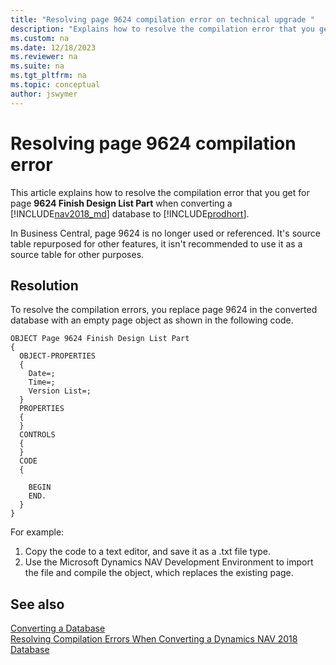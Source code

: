 ```yaml
---
title: "Resolving page 9624 compilation error on technical upgrade "
description: "Explains how to resolve the compilation error that you get for Page 9624 when converting a database from Dynamics NAV to Business Central."
ms.custom: na
ms.date: 12/18/2023
ms.reviewer: na
ms.suite: na
ms.tgt_pltfrm: na
ms.topic: conceptual
author: jswymer
---
```

# Resolving page 9624 compilation error 
This article explains how to resolve the compilation error that you get for page **9624 Finish Design List Part** when converting a [!INCLUDE[nav2018_md](../developer/includes/nav2018_md.md)] database to  [!INCLUDE[prodhort](../developer/includes/prod_short.md)].

In Business Central, page 9624 is no longer used or referenced. It's source table repurposed for other features, it isn't recommended to use it as a source table for other purposes.

## Resolution

To resolve the compilation errors, you replace page 9624 in the converted database with an empty page object as shown in the following code. 

```
OBJECT Page 9624 Finish Design List Part
{
  OBJECT-PROPERTIES
  {
    Date=;
    Time=;
    Version List=;
  }
  PROPERTIES
  {
  }
  CONTROLS
  {
  }
  CODE
  {

    BEGIN
    END.
  }
}
```

For example:

1. Copy the code to a text editor, and save it as a .txt file type.
2. Use the Microsoft Dynamics NAV Development Environment to import the file and compile the object, which replaces the existing page.

## See also  
 [Converting a Database](Converting-a-Database.md)  
 [Resolving Compilation Errors When Converting a Dynamics NAV 2018 Database](Resolve-Compile-Errors-When-Converting-Dynamics-NAV-2018-Database.md)  
